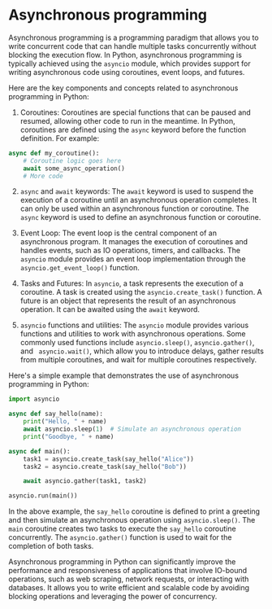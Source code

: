 # Asynchronous programming

Asynchronous programming is a programming paradigm that allows you to write 
concurrent code that can handle multiple tasks concurrently without blocking 
the execution flow. In Python, asynchronous programming is typically achieved 
using the `asyncio` module, which provides support for writing asynchronous 
code using coroutines, event loops, and futures. 

Here are the key components and concepts related to asynchronous programming 
in Python: 

1. Coroutines: Coroutines are special functions that can be paused and 
resumed, allowing other code to run in the meantime. In Python, coroutines 
are defined using the `async` keyword before the function definition. For 
example: 

```python
async def my_coroutine():
    # Coroutine logic goes here
    await some_async_operation()
    # More code
```

2. `async` and `await` keywords: The `await` keyword is used to suspend the 
execution of a coroutine until an asynchronous operation completes. It can 
only be used within an asynchronous function or coroutine. The `async` 
keyword is used to define an asynchronous function or coroutine. 

3. Event Loop: The event loop is the central component of an asynchronous 
program. It manages the execution of coroutines and handles events, such as 
IO operations, timers, and callbacks. The `asyncio` module provides an event 
loop implementation through the `asyncio.get_event_loop()` function. 

4. Tasks and Futures: In `asyncio`, a task represents the execution of a 
coroutine. A task is created using the `asyncio.create_task()` function. A 
future is an object that represents the result of an asynchronous operation. 
It can be awaited using the `await` keyword. 

5. `asyncio` functions and utilities: The `asyncio` module provides various 
functions and utilities to work with asynchronous operations. Some commonly 
used functions include `asyncio.sleep()`, `asyncio.gather()`, and `
asyncio.wait()`, which allow you to introduce delays, gather results from 
multiple coroutines, and wait for multiple coroutines respectively. 

Here's a simple example that demonstrates the use of asynchronous programming 
in Python: 

```python
import asyncio

async def say_hello(name):
    print("Hello, " + name)
    await asyncio.sleep(1)  # Simulate an asynchronous operation
    print("Goodbye, " + name)

async def main():
    task1 = asyncio.create_task(say_hello("Alice"))
    task2 = asyncio.create_task(say_hello("Bob"))

    await asyncio.gather(task1, task2)

asyncio.run(main())
```

In the above example, the `say_hello` coroutine is defined to print a 
greeting and then simulate an asynchronous operation using `asyncio.sleep()`. 
The `main` coroutine creates two tasks to execute the `say_hello` coroutine 
concurrently. The `asyncio.gather()` function is used to wait for the 
completion of both tasks. 

Asynchronous programming in Python can significantly improve the performance 
and responsiveness of applications that involve IO-bound operations, such as 
web scraping, network requests, or interacting with databases. It allows you 
to write efficient and scalable code by avoiding blocking operations and 
leveraging the power of concurrency. 



